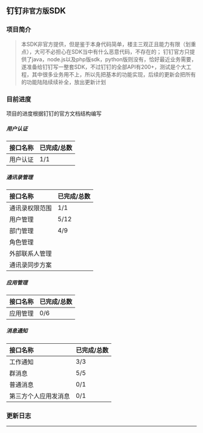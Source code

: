 ## 钉钉`非官方版`SDK

### 项目简介
>本SDK非官方提供，但是鉴于本身代码简单，楼主三观正且能力有限（划重点），大可不必担心在SDK当中有什么恶意代码，不存在的； 
>钉钉官方只提供了java，node.js以及php版sdk，python版则没有，恰好最近业务需要，遂准备给钉钉写一整套SDK，不过钉钉的全部API有200+，测试是个大工程，其中很多业务用不上，所以先把基本的功能实现，后续的更新会把所有的功能陆陆续续补全，放出更新计划

### 目前进度
项目的进度根据钉钉的官方文档结构编写

##### 用户认证

|接口名称|已完成/总数|  
|:---|:---|  
|用户认证|1/1|  

##### 通讯录管理

|接口名称|已完成/总数|  
|:---|:---|  
|通讯录权限范围|1/1|  
|用户管理|5/12|  
|部门管理|4/9|  
|角色管理||  
|外部联系人管理||  
|通讯录同步方案||  

##### 应用管理

|接口名称|已完成/总数|  
|:---|:---|  
|应用管理|0/6|  

##### 消息通知

|接口名称|已完成/总数|
|:---|:---|
|工作通知|3/3|
|群消息|5/5|
|普通消息|0/1|
|第三方个人应用发消息|0/1|


### 更新日志
--------------------  
>
>
